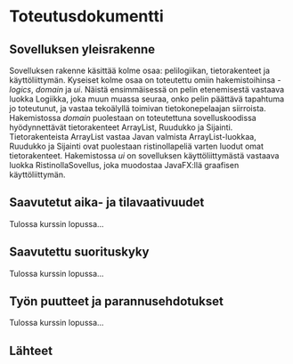 # Toteutusdokumentti

## Sovelluksen yleisrakenne

Sovelluksen rakenne käsittää kolme osaa: pelilogiikan, tietorakenteet ja käyttöliittymän. Kyseiset kolme osaa on toteutettu omiin hakemistoihinsa - _logics_, _domain_ ja _ui_. 
Näistä ensimmäisessä on pelin etenemisestä vastaava luokka Logiikka, joka muun muassa seuraa, onko pelin päättävä tapahtuma jo toteutunut, ja vastaa tekoälyllä toimivan tietokonepelaajan siirroista. Hakemistossa _domain_ puolestaan on toteutettuna sovelluskoodissa hyödynnettävät tietorakenteet ArrayList, Ruudukko ja Sijainti. Tietorakenteista ArrayList vastaa Javan valmista ArrayList-luokkaa, Ruudukko ja Sijainti ovat puolestaan ristinollapeliä varten luodut omat tietorakenteet. Hakemistossa _ui_ on sovelluksen käyttöliittymästä vastaava luokka RistinollaSovellus, joka muodostaa JavaFX:llä graafisen käyttöliittymän.

## Saavutetut aika- ja tilavaativuudet

Tulossa kurssin lopussa...

## Saavutettu suorituskyky

Tulossa kurssin lopussa...

## Työn puutteet ja parannusehdotukset

Tulossa kurssin lopussa...

## Lähteet
